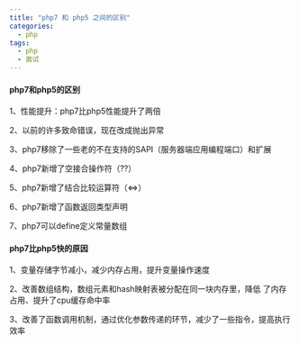 ```yaml
---
title: "php7 和 php5 之间的区别"
categories:
  - php
tags:
  - php
  - 面试
---
```

#### php7和php5的区别
1、性能提升：php7比php5性能提升了两倍

2、以前的许多致命错误，现在改成抛出异常

3、php7移除了一些老的不在支持的SAPI（服务器端应用编程端口）和扩展

4、php7新增了空接合操作符（??）

5、php7新增了结合比较运算符（<=>）

6、php7新增了函数返回类型声明

7、php7可以define定义常量数组

#### php7比php5快的原因
1、变量存储字节减小，减少内存占用，提升变量操作速度

2、改善数组结构，数组元素和hash映射表被分配在同一块内存里，降低 了内存占用、提升了cpu缓存命中率

3、改善了函数调用机制，通过优化参数传递的环节，减少了一些指令，提高执行效率